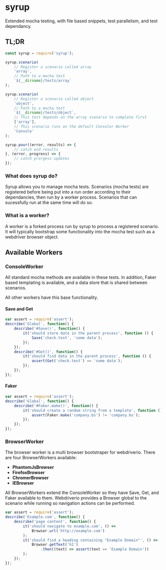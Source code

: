 # syrup
Extended mocha testing, with file based snippets, test parallelism, and test dependancy.

## TL;DR

```javascript
const syrup = require('syrup');

syrup.scenario(
    // Register a scenario called array
    'array',
    // Path to a mocha test
    `${__dirname}/tests/array`
);

syrup.scenario(
    // Register a scenario called object
    'object',
    // Path to a mocha test
    `${__dirname}/tests/object`,
    // This test depends on the array scenario to complete first
    ['array'],
    // This scenario runs on the default Consoler Worker
    'Console'
);

syrup.pour((error, results) => {
    // catch end results
}, (error, progress) => {
    // catch prorgess updates
});
```

### What does syrup do?

Syrup allows you to manage mocha tests. Scenarios (mocha tests) are registered
before being put into a run order according to their dependancies, then run by a
worker process. Scenarios that can sucessfully run at the same time will do so.

### What is a worker?

A worker is a forked process run by syrup to process a registered scenario. It will typically bootstrap some functionality into the mocha test such as a webdriver browser object.

## Available Workers

### ConsoleWorker

All standard mocha methods are available in these tests. In addition, Faker based templating is available, and a data store that is shared between scenarios.

All other workers have this base functionality.

#### Save and Get
```javascript
var assert = require('assert');
describe('Global', function() {
    describe('#Save()', function() {
        it('should store data in the parent process', function () {
            Save('check.test', 'some data');
        });
    });
    describe('#Get()', function() {
        it('should find data in the parent process', function () {
            assert(Get('check.test') == 'some data');
        });
    });
});
```

#### Faker
```javascript
var assert = require('assert');
describe('Global', function() {
    describe('#Faker.make()', function() {
        it('should create a random string from a template', function () {
            assert(Faker.make('company.bs') != 'company.bs');
        });
    });
});
```

### BrowserWorker

The browser worker is a multi browser bootstraper for webdriverio. There are four BrowserWorkers available:

* **PhantomJsBrowser**
* **FirefoxBrowser**
* **ChromerBrowser**
* **IEBrowser**

All BrowserWorkers extend the ConsoleWorker so they have Save, Get, and Faker available to them. Webdriverio provides a Browser global to the scenario while running so navigation actions can be performed.

```javascript
var assert = require('assert');
describe('Example.com', function() {
    describe('page content', function() {
        it('should navigate to example.com', () =>
            Browser.url('http://example.com')
        );
        it('should find a heading containing "Example Domain"', () =>
            Browser.getText('h1')
                .then((text) => assert(text == 'Example Domain'))
        );
    });
});
```
